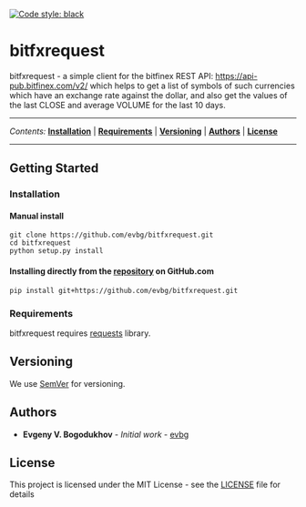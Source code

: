 [![Code style:
black](https://img.shields.io/badge/code%20style-black-000000.svg)](https://github.com/python/black)

# bitfxrequest

bitfxrequest - a simple client for the bitfinex REST API: https://api-pub.bitfinex.com/v2/ which helps to get a list of symbols of such currencies which have an exchange rate against the dollar, and also get the values of the last CLOSE and average VOLUME for the last 10 days.

---

*Contents:*
**[Installation](#installation)** |
**[Requirements](#requirements)** |
**[Versioning](#versioning)** |
**[Authors](#authors)** |
**[License](#license)**

---

## Getting Started

### Installation

#### Manual install
```
git clone https://github.com/evbg/bitfxrequest.git
cd bitfxrequest
python setup.py install
```

#### Installing directly from the [repository](https://github.com/evbg/bitfxrequest) on GitHub.com
```
pip install git+https://github.com/evbg/bitfxrequest.git
```


### Requirements

bitfxrequest requires [requests](https://pypi.org/project/requests/) library.


## Versioning

We use [SemVer](http://semver.org/) for versioning.


## Authors

* **Evgeny V. Bogodukhov** - *Initial work* - [evbg](https://github.com/evbg)


## License

This project is licensed under the MIT License - see the [LICENSE](LICENSE) file for details
